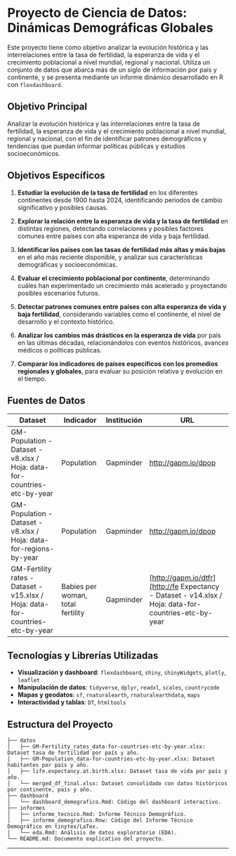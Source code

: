 # Proyecto de Ciencia de Datos: Dinámicas Demográficas Globales

Este proyecto tiene como objetivo analizar la evolución histórica y las interrelaciones entre la tasa de fertilidad, la esperanza de vida y el crecimiento poblacional a nivel mundial, regional y nacional. Utiliza un conjunto de datos que abarca más de un siglo de información por país y continente, y se presenta mediante un informe dinámico desarrollado en R con `flexdashboard`.

## Objetivo Principal

Analizar la evolución histórica y las interrelaciones entre la tasa de fertilidad, la esperanza de vida y el crecimiento poblacional a nivel mundial, regional y nacional, con el fin de identificar patrones demográficos y tendencias que puedan informar políticas públicas y estudios socioeconómicos.

## Objetivos Específicos

1. **Estudiar la evolución de la tasa de fertilidad** en los diferentes continentes desde 1900 hasta 2024, identificando periodos de cambio significativo y posibles causas.

2. **Explorar la relación entre la esperanza de vida y la tasa de fertilidad** en distintas regiones, detectando correlaciones y posibles factores comunes entre países con alta esperanza de vida y baja fertilidad.

3. **Identificar los países con las tasas de fertilidad más altas y más bajas** en el año más reciente disponible, y analizar sus características demográficas y socioeconómicas.

4. **Evaluar el crecimiento poblacional por continente**, determinando cuáles han experimentado un crecimiento más acelerado y proyectando posibles escenarios futuros.

5. **Detectar patrones comunes entre países con alta esperanza de vida y baja fertilidad**, considerando variables como el continente, el nivel de desarrollo y el contexto histórico.

6. **Analizar los cambios más drásticos en la esperanza de vida** por país en las últimas décadas, relacionándolos con eventos históricos, avances médicos o políticas públicas.

7. **Comparar los indicadores de países específicos con los promedios regionales y globales**, para evaluar su posición relativa y evolución en el tiempo.

##  Fuentes de Datos

| Dataset | Indicador | Institución | URL |
|--------|-----------|-------------|-----|
| GM-Population - Dataset - v8.xlsx / Hoja: data-for-countries-etc-by-year | Population | Gapminder | http://gapm.io/dpop |
| GM-Population - Dataset - v8.xlsx / Hoja: data-for-regions-by-year | Population | Gapminder | http://gapm.io/dpop |
| GM-Fertility rates - Dataset - v15.xlsx / Hoja: data-for-countries-etc-by-year | Babies per woman, total fertility | Gapminder | [http://gapm.io/dtfr](http://fe Expectancy - Dataset - v14.xlsx / Hoja: data-for-countries-etc-by-year | Life expectancy, at birth | Gapminder | [http//gapm.io/dlex |

##  Tecnologías y Librerías Utilizadas

- **Visualización y dashboard**: `flexdashboard`, `shiny`, `shinyWidgets`, `plotly`, `leaflet`
- **Manipulación de datos**: `tidyverse`, `dplyr`, `readxl`, `scales`, `countrycode`
- **Mapas y geodatos**: `sf`, `rnaturalearth`, `rnaturalearthdata`, `maps`
- **Interactividad y tablas**: `DT`, `htmltools`

## Estructura del Proyecto
```
├── datos
│   ├── GM-Fertility_rates_data-for-countries-etc-by-year.xlsx: Dataset tasa de fertilidad por país y año.
│   ├── GM-Population_data-for-countries-etc-by-year.xlsx: Dataset habitantes por país y año.
│   ├── life.expectancy.at.birth.xlsx: Dataset tasa de vida por país y año.
│   └── merged_df_final.xlsx: Dataset consolidado con datos históricos por continente, país y año.
├── dashboard
│   └── dashboard_demografico.Rmd: Código del dashboard interactivo.
├── informes
│   ├── informe_tecnico.Rmd: Informe Técnico Demográfico.
│   ├── informe_demografico.Rnw: Código del Informe Técnico Demográfico en tinytex/LaTex.
│   └── eda.Rmd: Análisis de datos exploratorio (EDA).
└── README.md: Documento explicativo del proyecto.
```
---

